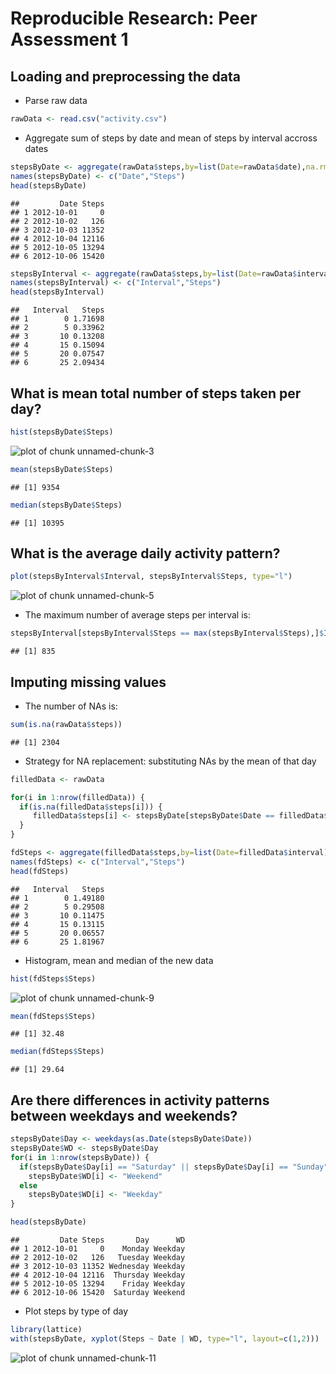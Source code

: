 # Reproducible Research: Peer Assessment 1


## Loading and preprocessing the data

* Parse raw data


```r
rawData <- read.csv("activity.csv")
```

* Aggregate sum of steps by date and mean of steps by interval accross dates


```r
stepsByDate <- aggregate(rawData$steps,by=list(Date=rawData$date),na.rm=TRUE,FUN=sum)
names(stepsByDate) <- c("Date","Steps")
head(stepsByDate)
```

```
##         Date Steps
## 1 2012-10-01     0
## 2 2012-10-02   126
## 3 2012-10-03 11352
## 4 2012-10-04 12116
## 5 2012-10-05 13294
## 6 2012-10-06 15420
```

```r
stepsByInterval <- aggregate(rawData$steps,by=list(Date=rawData$interval),na.rm=TRUE,FUN=mean)
names(stepsByInterval) <- c("Interval","Steps")
head(stepsByInterval)
```

```
##   Interval   Steps
## 1        0 1.71698
## 2        5 0.33962
## 3       10 0.13208
## 4       15 0.15094
## 5       20 0.07547
## 6       25 2.09434
```

## What is mean total number of steps taken per day?


```r
hist(stepsByDate$Steps)
```

![plot of chunk unnamed-chunk-3](figure/unnamed-chunk-3.png) 


```r
mean(stepsByDate$Steps)
```

```
## [1] 9354
```

```r
median(stepsByDate$Steps)
```

```
## [1] 10395
```


## What is the average daily activity pattern?


```r
plot(stepsByInterval$Interval, stepsByInterval$Steps, type="l")
```

![plot of chunk unnamed-chunk-5](figure/unnamed-chunk-5.png) 

* The maximum number of average steps per interval is:


```r
stepsByInterval[stepsByInterval$Steps == max(stepsByInterval$Steps),]$Interval
```

```
## [1] 835
```


## Imputing missing values

* The number of NAs is:


```r
sum(is.na(rawData$steps))
```

```
## [1] 2304
```

* Strategy for NA replacement: substituting NAs by the mean of that day


```r
filledData <- rawData

for(i in 1:nrow(filledData)) {
  if(is.na(filledData$steps[i])) {
     filledData$steps[i] <- stepsByDate[stepsByDate$Date == filledData$date[i],]$Steps[1]
  }
}

fdSteps <- aggregate(filledData$steps,by=list(Date=filledData$interval),FUN=mean)
names(fdSteps) <- c("Interval","Steps")
head(fdSteps)
```

```
##   Interval   Steps
## 1        0 1.49180
## 2        5 0.29508
## 3       10 0.11475
## 4       15 0.13115
## 5       20 0.06557
## 6       25 1.81967
```

* Histogram, mean and median of the new data


```r
hist(fdSteps$Steps)
```

![plot of chunk unnamed-chunk-9](figure/unnamed-chunk-9.png) 

```r
mean(fdSteps$Steps)
```

```
## [1] 32.48
```

```r
median(fdSteps$Steps)
```

```
## [1] 29.64
```


## Are there differences in activity patterns between weekdays and weekends?


```r
stepsByDate$Day <- weekdays(as.Date(stepsByDate$Date))
stepsByDate$WD <- stepsByDate$Day
for(i in 1:nrow(stepsByDate)) {
  if(stepsByDate$Day[i] == "Saturday" || stepsByDate$Day[i] == "Sunday")
    stepsByDate$WD[i] <- "Weekend"
  else
    stepsByDate$WD[i] <- "Weekday"
}

head(stepsByDate)
```

```
##         Date Steps       Day      WD
## 1 2012-10-01     0    Monday Weekday
## 2 2012-10-02   126   Tuesday Weekday
## 3 2012-10-03 11352 Wednesday Weekday
## 4 2012-10-04 12116  Thursday Weekday
## 5 2012-10-05 13294    Friday Weekday
## 6 2012-10-06 15420  Saturday Weekend
```

* Plot steps by type of day


```r
library(lattice)
with(stepsByDate, xyplot(Steps ~ Date | WD, type="l", layout=c(1,2)))
```

![plot of chunk unnamed-chunk-11](figure/unnamed-chunk-11.png) 
